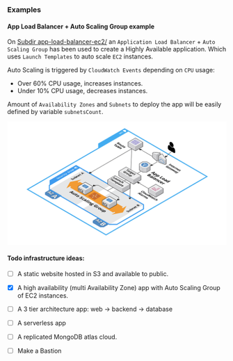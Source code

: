### Examples

#### App Load Balancer + Auto Scaling Group example

On [Subdir app-load-balancer-ec2/](/app-load-balancer-ec2/) an `Application Load Balancer` + `Auto Scaling Group` has been used to create a 
Highly Available application. Which uses `Launch Templates` to auto scale `EC2` instances. 

Auto Scaling is triggered by `CloudWatch Events` depending on `CPU` usage:
* Over 60% CPU usage, increases instances.
* Under 10% CPU usage, decreases instances.

Amount of `Availability Zones` and `Subnets` to deploy the app will be easily defined by variable `subnetsCount`.

![diagram.png](app-load-balancer-ec2/diagram.png)

#### Todo infrastructure ideas:

- [ ] A static website hosted in S3 and available to public.
- [x] A high availability (multi Availability Zone) app with Auto Scaling Group of EC2 instances.
- [ ] A 3 tier architecture app: web -> backend -> database
- [ ] A serverless app
- [ ] A replicated MongoDB atlas cloud.
- [ ] Make a Bastion 

